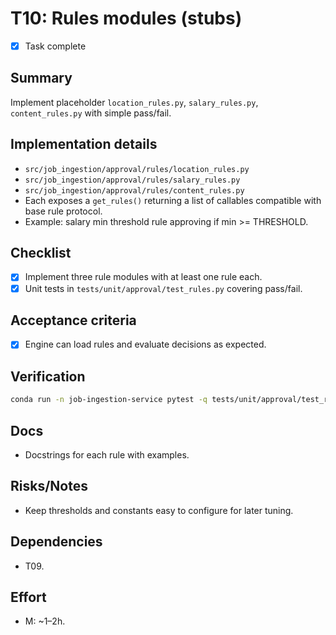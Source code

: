 # T10: Rules modules (stubs)

- [x] Task complete

## Summary
Implement placeholder `location_rules.py`, `salary_rules.py`, `content_rules.py` with simple pass/fail.

## Implementation details
- `src/job_ingestion/approval/rules/location_rules.py`
- `src/job_ingestion/approval/rules/salary_rules.py`
- `src/job_ingestion/approval/rules/content_rules.py`
- Each exposes a `get_rules()` returning a list of callables compatible with base rule protocol.
- Example: salary min threshold rule approving if min >= THRESHOLD.

## Checklist
- [x] Implement three rule modules with at least one rule each.
- [x] Unit tests in `tests/unit/approval/test_rules.py` covering pass/fail.

## Acceptance criteria
- [x] Engine can load rules and evaluate decisions as expected.

## Verification
```bash
conda run -n job-ingestion-service pytest -q tests/unit/approval/test_rules.py
```

## Docs
- Docstrings for each rule with examples.

## Risks/Notes
- Keep thresholds and constants easy to configure for later tuning.

## Dependencies
- T09.

## Effort
- M: ~1–2h.
